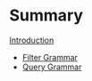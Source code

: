 # Summary

[Introduction](./introduction.md)
- [Filter Grammar](./filters.md)
- [Query Grammar](./queries.md)
